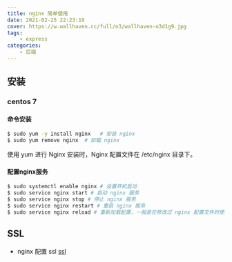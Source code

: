 ```yaml
---
title: nginx 简单使用
date: 2021-02-25 22:23:19
cover: https://w.wallhaven.cc/full/o3/wallhaven-o3d1g9.jpg
tags:
    - express
categories:
    - 后端    
---
```


## 安装

### centos 7

#### 命令安装

```bash
$ sudo yum -y install nginx   # 安装 nginx
$ sudo yum remove nginx  # 卸载 nginx
```

使用 yum 进行 Nginx 安装时，Nginx 配置文件在 /etc/nginx 目录下。

#### 配置nginx服务

```bash
$ sudo systemctl enable nginx # 设置开机启动 
$ sudo service nginx start # 启动 nginx 服务
$ sudo service nginx stop # 停止 nginx 服务
$ sudo service nginx restart # 重启 nginx 服务
$ sudo service nginx reload # 重新加载配置，一般是在修改过 nginx 配置文件时使用。
```


## SSL


- nginx 配置 ssl [ssl](https://www.cnblogs.com/djjlovedjj/p/9910920.html)